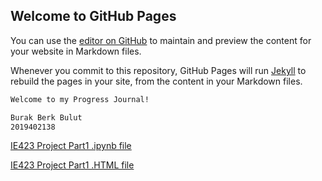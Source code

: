 ## Welcome to GitHub Pages

You can use the [editor on GitHub](https://github.com/BU-IE-423/fall-23-ilaydacelenkk/edit/main/index.md) to maintain and preview the content for your website in Markdown files.

Whenever you commit to this repository, GitHub Pages will run [Jekyll](https://jekyllrb.com/) to rebuild the pages in your site, from the content in your Markdown files.

```markdown
Welcome to my Progress Journal!

Burak Berk Bulut
2019402138
```
[IE423 Project Part1 .ipynb file](423_1_last.ipynb)

[IE423 Project Part1 .HTML file](423_1_last.html)


